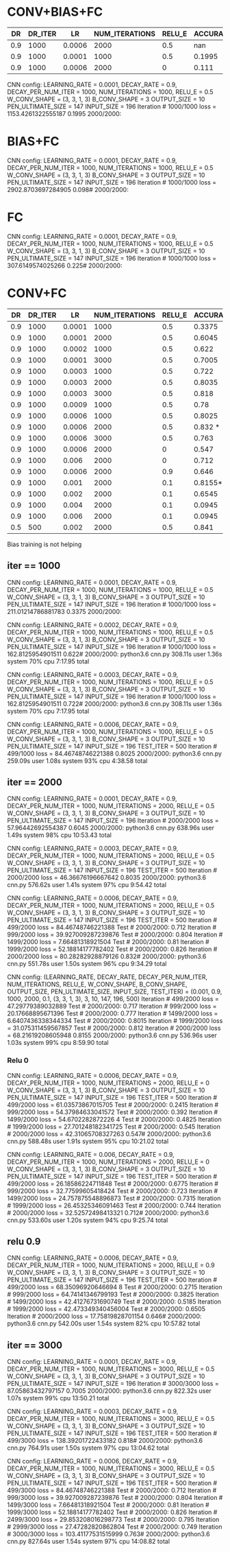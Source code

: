 # CONV+BIAS+FC

| DR  | DR_ITER | LR | NUM_ITERATIONS | RELU_E | ACCURACY |
| --- | --- | --- | --- | --- | --- |
| 0.9 | 1000 | 0.0006 | 2000 | 0.5 | nan |
| 0.9 | 1000 | 0.0001 | 1000 | 0.5 | 0.1995 |
| 0.9 | 1000 | 0.0006 | 2000 | 0 | 0.111 |

CNN config: LEARNING_RATE = 0.0001, DECAY_RATE = 0.9, DECAY_PER_NUM_ITER = 1000, NUM_ITERATIONS = 1000, RELU_E = 0.5 W_CONV_SHAPE = (3, 3, 1, 3) B_CONV_SHAPE = 3 OUTPUT_SIZE = 10 PEN_ULTIMATE_SIZE = 147 INPUT_SIZE = 196
Iteration # 1000/1000 loss = 1153.4261322555187
0.1995 2000/2000:

# BIAS+FC

CNN config: LEARNING_RATE = 0.0001, DECAY_RATE = 0.9, DECAY_PER_NUM_ITER = 1000, NUM_ITERATIONS = 1000, RELU_E = 0.5 W_CONV_SHAPE = (3, 3, 1, 3) B_CONV_SHAPE = 3 OUTPUT_SIZE = 10 PEN_ULTIMATE_SIZE = 147 INPUT_SIZE = 196
Iteration # 1000/1000 loss = 2902.8703697284905
0.098# 2000/2000:

# FC

CNN config: LEARNING_RATE = 0.0001, DECAY_RATE = 0.9, DECAY_PER_NUM_ITER = 1000, NUM_ITERATIONS = 1000, RELU_E = 0.5 W_CONV_SHAPE = (3, 3, 1, 3) B_CONV_SHAPE = 3 OUTPUT_SIZE = 10 PEN_ULTIMATE_SIZE = 147 INPUT_SIZE = 196
Iteration # 1000/1000 loss = 307.6149574025266
0.225# 2000/2000:

# CONV+FC

| DR  | DR_ITER | LR | NUM_ITERATIONS | RELU_E | ACCURACY |
| --- | --- | --- | --- | --- | --- |
| 0.9 | 1000 | 0.0001 | 1000 | 0.5 | 0.3375 |
| 0.9 | 1000 | 0.0001 | 2000 | 0.5 | 0.6045 |
| 0.9 | 1000 | 0.0002 | 1000 | 0.5 | 0.622 |
| 0.9 | 1000 | 0.0001 | 3000 | 0.5 | 0.7005 |
| 0.9 | 1000 | 0.0003 | 1000 | 0.5 | 0.722 |
| 0.9 | 1000 | 0.0003 | 2000 | 0.5 | 0.8035 |
| 0.9 | 1000 | 0.0003 | 3000 | 0.5 | 0.818 |
| 0.9 | 1000 | 0.0009 | 1000 | 0.5 | 0.78 |
| 0.9 | 1000 | 0.0006 | 1000 | 0.5 | 0.8025 |
| 0.9 | 1000 | 0.0006 | 2000 | 0.5 | 0.832 * |
| 0.9 | 1000 | 0.0006 | 3000 | 0.5 | 0.763 |
| 0.9 | 1000 | 0.0006 | 2000 | 0 | 0.547 |
| 0.9 | 1000 | 0.006  | 2000 | 0 | 0.712 |
| 0.9 | 1000 | 0.0006 | 2000 | 0.9 | 0.646 |
| 0.9 | 1000 | 0.001  | 2000 | 0.1 | 0.8155** |
| 0.9 | 1000 | 0.002  | 2000 | 0.1 | 0.6545 |
| 0.9 | 1000 | 0.004  | 2000 | 0.1 | 0.0945 |
| 0.9 | 1000 | 0.006  | 2000 | 0.1 | 0.0945 |
| 0.5 | 500 | 0.002  | 2000 | 0.5 | 0.841 |

Bias training is not helping

## iter == 1000

CNN config: LEARNING_RATE = 0.0001, DECAY_RATE = 0.9, DECAY_PER_NUM_ITER = 1000, NUM_ITERATIONS = 1000, RELU_E = 0.5 W_CONV_SHAPE = (3, 3, 1, 3) B_CONV_SHAPE = 3 OUTPUT_SIZE = 10 PEN_ULTIMATE_SIZE = 147 INPUT_SIZE = 196
Iteration # 1000/1000 loss = 211.01214786881783
0.3375 2000/2000:

CNN config: LEARNING_RATE = 0.0002, DECAY_RATE = 0.9, DECAY_PER_NUM_ITER = 1000, NUM_ITERATIONS = 1000, RELU_E = 0.5 W_CONV_SHAPE = (3, 3, 1, 3) B_CONV_SHAPE = 3 OUTPUT_SIZE = 10 PEN_ULTIMATE_SIZE = 147 INPUT_SIZE = 196
Iteration # 1000/1000 loss = 162.8125954901511
0.622# 2000/2000:
python3.6 cnn.py  308.11s user 1.36s system 70% cpu 7:17.95 total

CNN config: LEARNING_RATE = 0.0003, DECAY_RATE = 0.9, DECAY_PER_NUM_ITER = 1000, NUM_ITERATIONS = 1000, RELU_E = 0.5 W_CONV_SHAPE = (3, 3, 1, 3) B_CONV_SHAPE = 3 OUTPUT_SIZE = 10 PEN_ULTIMATE_SIZE = 147 INPUT_SIZE = 196
Iteration # 1000/1000 loss = 162.8125954901511
0.722# 2000/2000:
python3.6 cnn.py  308.11s user 1.36s system 70% cpu 7:17.95 total

CNN config: LEARNING_RATE = 0.0006, DECAY_RATE = 0.9, DECAY_PER_NUM_ITER = 1000, NUM_ITERATIONS = 1000, RELU_E = 0.5 W_CONV_SHAPE = (3, 3, 1, 3) B_CONV_SHAPE = 3 OUTPUT_SIZE = 10 PEN_ULTIMATE_SIZE = 147 INPUT_SIZE = 196 TEST_ITER = 500
Iteration # 499/1000 loss = 84.46748746221388
0.8025 2000/2000:
python3.6 cnn.py  259.09s user 1.08s system 93% cpu 4:38.58 total

## iter == 2000

CNN config: LEARNING_RATE = 0.0001, DECAY_RATE = 0.9, DECAY_PER_NUM_ITER = 1000, NUM_ITERATIONS = 2000, RELU_E = 0.5 W_CONV_SHAPE = (3, 3, 1, 3) B_CONV_SHAPE = 3 OUTPUT_SIZE = 10 PEN_ULTIMATE_SIZE = 147 INPUT_SIZE = 196
Iteration # 2000/2000 loss = 57.96442692554387
0.6045 2000/2000:
python3.6 cnn.py  638.96s user 1.49s system 98% cpu 10:53.43 total

CNN config: LEARNING_RATE = 0.0003, DECAY_RATE = 0.9, DECAY_PER_NUM_ITER = 1000, NUM_ITERATIONS = 2000, RELU_E = 0.5 W_CONV_SHAPE = (3, 3, 1, 3) B_CONV_SHAPE = 3 OUTPUT_SIZE = 10 PEN_ULTIMATE_SIZE = 147 INPUT_SIZE = 196 TEST_ITER = 500
Iteration # 2000/2000 loss = 46.36676196667642
0.8035 2000/2000:
python3.6 cnn.py  576.62s user 1.41s system 97% cpu 9:54.42 total

CNN config: LEARNING_RATE = 0.0006, DECAY_RATE = 0.9, DECAY_PER_NUM_ITER = 1000, NUM_ITERATIONS = 2000, RELU_E = 0.5 W_CONV_SHAPE = (3, 3, 1, 3) B_CONV_SHAPE = 3 OUTPUT_SIZE = 10 PEN_ULTIMATE_SIZE = 147 INPUT_SIZE = 196 TEST_ITER = 500
Iteration # 499/2000 loss = 84.46748746221388
Test # 2000/2000:
0.712
Iteration # 999/2000 loss = 39.927009287239876
Test # 2000/2000:
0.804
Iteration # 1499/2000 loss = 7.66481318921504
Test # 2000/2000:
0.81
Iteration # 1999/2000 loss = 52.18814177782402
Test # 2000/2000:
0.826
Iteration # 2000/2000 loss = 80.28282928879126
0.832# 2000/2000:
python3.6 cnn.py  551.78s user 1.50s system 96% cpu 9:34.29 total

CNN config: (LEARNING_RATE, DECAY_RATE, DECAY_PER_NUM_ITER, NUM_ITERATIONS, RELU_E, W_CONV_SHAPE, B_CONV_SHAPE, OUTPUT_SIZE, PEN_ULTIMATE_SIZE, INPUT_SIZE, TEST_ITER) = (0.001, 0.9, 1000, 2000, 0.1, (3, 3, 1, 3), 3, 10, 147, 196, 500)
Iteration # 499/2000 loss = 47.29779389032889
Test # 2000/2000:
0.717
Iteration # 999/2000 loss = 20.17668895671396
Test # 2000/2000:
0.777
Iteration # 1499/2000 loss = 6.6407436338344334
Test # 2000/2000:
0.8015
Iteration # 1999/2000 loss = 31.075311459567857
Test # 2000/2000:
0.812
Iteration # 2000/2000 loss = 68.21619208605948
0.8155 2000/2000:
python3.6 cnn.py  536.96s user 1.03s system 99% cpu 8:59.90 total

### Relu 0

CNN config: LEARNING_RATE = 0.0006, DECAY_RATE = 0.9, DECAY_PER_NUM_ITER = 1000, NUM_ITERATIONS = 2000, RELU_E = 0 W_CONV_SHAPE = (3, 3, 1, 3) B_CONV_SHAPE = 3 OUTPUT_SIZE = 10 PEN_ULTIMATE_SIZE = 147 INPUT_SIZE = 196 TEST_ITER = 500
Iteration # 499/2000 loss = 61.03573867015705
Test # 2000/2000:
0.2415
Iteration # 999/2000 loss = 54.37984633041572
Test # 2000/2000:
0.392
Iteration # 1499/2000 loss = 54.6702282872226 4
Test # 2000/2000:
0.4825
Iteration # 1999/2000 loss = 27.701248182341725
Test # 2000/2000:
0.545
Iteration # 2000/2000 loss = 42.31065708327263
0.547# 2000/2000:
python3.6 cnn.py  588.48s user 1.91s system 95% cpu 10:21.02 total

CNN config: LEARNING_RATE = 0.006, DECAY_RATE = 0.9, DECAY_PER_NUM_ITER = 1000, NUM_ITERATIONS = 2000, RELU_E = 0 W_CONV_SHAPE = (3, 3, 1, 3) B_CONV_SHAPE = 3 OUTPUT_SIZE = 10 PEN_ULTIMATE_SIZE = 147 INPUT_SIZE = 196 TEST_ITER = 500
Iteration # 499/2000 loss = 26.18586224711848
Test # 2000/2000:
0.6775
Iteration # 999/2000 loss = 32.77599605418424
Test # 2000/2000:
0.723
Iteration # 1499/2000 loss = 24.757875548896873
Test # 2000/2000:
0.7315
Iteration # 1999/2000 loss = 26.45325346091463
Test # 2000/2000:
0.744
Iteration # 2000/2000 loss = 32.52572498413321
0.712# 2000/2000:
python3.6 cnn.py  533.60s user 1.20s system 94% cpu 9:25.74 total

## relu 0.9

CNN config: LEARNING_RATE = 0.0006, DECAY_RATE = 0.9, DECAY_PER_NUM_ITER = 1000, NUM_ITERATIONS = 2000, RELU_E = 0.9 W_CONV_SHAPE = (3, 3, 1, 3) B_CONV_SHAPE = 3 OUTPUT_SIZE = 10 PEN_ULTIMATE_SIZE = 147 INPUT_SIZE = 196 TEST_ITER = 500
Iteration # 499/2000 loss = 68.35096920646694  8
Test # 2000/2000:
0.2715
Iteration # 999/2000 loss = 64.74141346799193
Test # 2000/2000:
0.3825
Iteration # 1499/2000 loss = 42.41276731690749
Test # 2000/2000:
0.5185
Iteration # 1999/2000 loss = 42.473349340456004
Test # 2000/2000:
0.6505
Iteration # 2000/2000 loss = 17.75819828701154
0.646# 2000/2000:
python3.6 cnn.py  542.00s user 1.54s system 82% cpu 10:57.82 total

## iter == 3000

CNN config: LEARNING_RATE = 0.0001, DECAY_RATE = 0.9, DECAY_PER_NUM_ITER = 1000, NUM_ITERATIONS = 3000, RELU_E = 0.5 W_CONV_SHAPE = (3, 3, 1, 3) B_CONV_SHAPE = 3 OUTPUT_SIZE = 10 PEN_ULTIMATE_SIZE = 147 INPUT_SIZE = 196
Iteration # 3000/3000 loss = 87.05863432797157
0.7005 2000/2000:
python3.6 cnn.py  822.32s user 1.07s system 99% cpu 13:50.21 total

CNN config: LEARNING_RATE = 0.0003, DECAY_RATE = 0.9, DECAY_PER_NUM_ITER = 1000, NUM_ITERATIONS = 3000, RELU_E = 0.5 W_CONV_SHAPE = (3, 3, 1, 3) B_CONV_SHAPE = 3 OUTPUT_SIZE = 10 PEN_ULTIMATE_SIZE = 147 INPUT_SIZE = 196 TEST_ITER = 500
Iteration # 499/3000 loss = 138.39201722433182
0.818# 2000/2000:
python3.6 cnn.py  764.91s user 1.50s system 97% cpu 13:04.62 total

CNN config: LEARNING_RATE = 0.0006, DECAY_RATE = 0.9, DECAY_PER_NUM_ITER = 1000, NUM_ITERATIONS = 3000, RELU_E = 0.5 W_CONV_SHAPE = (3, 3, 1, 3) B_CONV_SHAPE = 3 OUTPUT_SIZE = 10 PEN_ULTIMATE_SIZE = 147 INPUT_SIZE = 196 TEST_ITER = 500
Iteration # 499/3000 loss = 84.46748746221388
Test # 2000/2000:
0.712
Iteration # 999/3000 loss = 39.927009287239876
Test # 2000/2000:
0.804
Iteration # 1499/3000 loss = 7.66481318921504
Test # 2000/2000:
0.81
Iteration # 1999/3000 loss = 52.18814177782402
Test # 2000/2000:
0.826
Iteration # 2499/3000 loss = 29.853208016298773
Test # 2000/2000:
0.795
Iteration # 2999/3000 loss = 27.47282820862804
Test # 2000/2000:
0.749
Iteration # 3000/3000 loss = 103.41177531515999
0.763# 2000/2000:
python3.6 cnn.py  827.64s user 1.54s system 97% cpu 14:08.82 total
